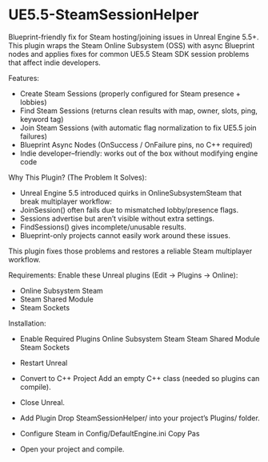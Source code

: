 # UE5.5-SteamSessionHelper
Blueprint-friendly fix for Steam hosting/joining issues in Unreal Engine 5.5+.
This plugin wraps the Steam Online Subsystem (OSS) with async Blueprint nodes and applies fixes for common UE5.5 Steam SDK session problems that affect indie developers.

Features:
- Create Steam Sessions (properly configured for Steam presence + lobbies)
- Find Steam Sessions (returns clean results with map, owner, slots, ping, keyword tag)
- Join Steam Sessions (with automatic flag normalization to fix UE5.5 join failures)
- Blueprint Async Nodes (OnSuccess / OnFailure pins, no C++ required)
- Indie developer–friendly: works out of the box without modifying engine code

Why This Plugin? (The Problem It Solves):
- Unreal Engine 5.5 introduced quirks in OnlineSubsystemSteam that break multiplayer workflow:
- JoinSession() often fails due to mismatched lobby/presence flags.
- Sessions advertise but aren’t visible without extra settings.
- FindSessions() gives incomplete/unusable results.
- Blueprint-only projects cannot easily work around these issues.

This plugin fixes those problems and restores a reliable Steam multiplayer workflow.

Requirements: 
Enable these Unreal plugins (Edit → Plugins → Online):
- Online Subsystem Steam
- Steam Shared Module
- Steam Sockets

Installation:
- Enable Required Plugins
    Online Subsystem Steam
    Steam Shared Module
    Steam Sockets

- Restart Unreal
- Convert to C++ Project
    Add an empty C++ class (needed so plugins can compile).

- Close Unreal.
- Add Plugin
  Drop SteamSessionHelper/ into your project’s Plugins/ folder.

- Configure Steam in Config/DefaultEngine.ini
  Copy Pas

- Open your project and compile.
